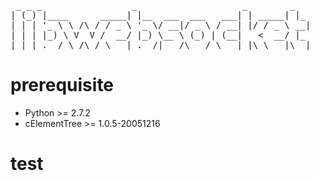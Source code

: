 <pre style="border: 0px; padding: 0px;">
 _ _ _                 _                    _        _   
| (_) |____      _____| |__  ___  ___   ___| | _____| |_ 
| | | '_ \ \ /\ / / _ \ '_ \/ __|/ _ \ / __| |/ / _ \ __|
| | | |_) \ V  V /  __/ |_) \__ \ (_) | (__|   <  __/ |_ 
|_|_|_.__/ \_/\_/ \___|_.__/|___/\___/ \___|_|\_\___|\__|
</pre>

# prerequisite

* Python >= 2.7.2
* cElementTree >= 1.0.5-20051216


# test



